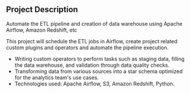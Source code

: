 ## Project Description
Automate the ETL pipeline and creation of data warehouse using Apache Airflow, Amazon Redshift, etc

This project will schedule the ETL jobs in Airflow, create project related custom plugins and operators and automate the pipeline execution.

- Writing custom operators to perform tasks such as staging data, filling the data warehouse, and validation through data quality checks.
- Transforming data from various sources into a star schema optimized for the analytics team's use cases.
- Technologies used: Apache Airflow, S3, Amazon Redshift, Python.
